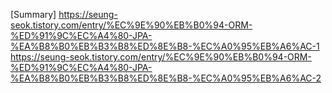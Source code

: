 [Summary]
https://seung-seok.tistory.com/entry/%EC%9E%90%EB%B0%94-ORM-%ED%91%9C%EC%A4%80-JPA-%EA%B8%B0%EB%B3%B8%ED%8E%B8-%EC%A0%95%EB%A6%AC-1
https://seung-seok.tistory.com/entry/%EC%9E%90%EB%B0%94-ORM-%ED%91%9C%EC%A4%80-JPA-%EA%B8%B0%EB%B3%B8%ED%8E%B8-%EC%A0%95%EB%A6%AC-2
